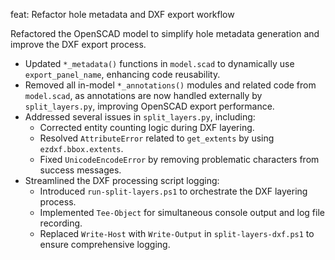 feat: Refactor hole metadata and DXF export workflow

Refactored the OpenSCAD model to simplify hole metadata generation and improve the DXF export process.

- Updated `*_metadata()` functions in `model.scad` to dynamically use `export_panel_name`, enhancing code reusability.
- Removed all in-model `*_annotations()` modules and related code from `model.scad`, as annotations are now handled externally by `split_layers.py`, improving OpenSCAD export performance.
- Addressed several issues in `split_layers.py`, including:
    - Corrected entity counting logic during DXF layering.
    - Resolved `AttributeError` related to `get_extents` by using `ezdxf.bbox.extents`.
    - Fixed `UnicodeEncodeError` by removing problematic characters from success messages.
- Streamlined the DXF processing script logging:
    - Introduced `run-split-layers.ps1` to orchestrate the DXF layering process.
    - Implemented `Tee-Object` for simultaneous console output and log file recording.
    - Replaced `Write-Host` with `Write-Output` in `split-layers-dxf.ps1` to ensure comprehensive logging.
